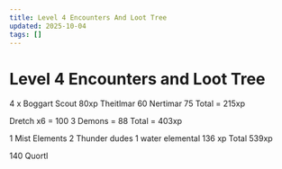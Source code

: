 ```yaml
---
title: Level 4 Encounters And Loot Tree
updated: 2025-10-04
tags: []
---
```


# Level 4 Encounters and Loot Tree


4 x Boggart Scout 80xp
Theitlmar 60
Nertimar 75
Total = 215xp


Dretch x6 = 100
3 Demons = 88
Total = 403xp

1 Mist Elements
2 Thunder dudes
1 water elemental
136 xp
Total 539xp


140 Quortl
